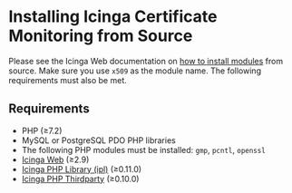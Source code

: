 # Installing Icinga Certificate Monitoring from Source

Please see the Icinga Web documentation on
[how to install modules](https://icinga.com/docs/icinga-web-2/latest/doc/08-Modules/#installation) from source.
Make sure you use `x509` as the module name. The following requirements must also be met.

## Requirements

* PHP (≥7.2)
* MySQL or PostgreSQL PDO PHP libraries
* The following PHP modules must be installed: `gmp`, `pcntl`, `openssl`
* [Icinga Web](https://github.com/Icinga/icingaweb2) (≥2.9)
* [Icinga PHP Library (ipl)](https://github.com/Icinga/icinga-php-library) (≥0.11.0)
* [Icinga PHP Thirdparty](https://github.com/Icinga/icinga-php-thirdparty) (≥0.10.0)

<!-- {% include "02-Installation.md" %} -->
